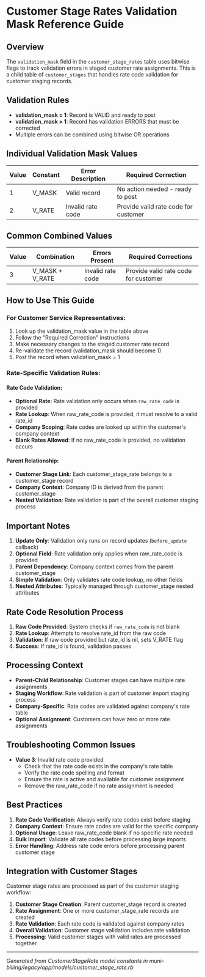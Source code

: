 # Customer Stage Rates Validation Mask Reference Guide

## Overview
The `validation_mask` field in the `customer_stage_rates` table uses bitwise flags to track validation errors in staged customer rate assignments. This is a child table of `customer_stages` that handles rate code validation for customer staging records.

## Validation Rules
- **validation_mask = 1**: Record is VALID and ready to post
- **validation_mask > 1**: Record has validation ERRORS that must be corrected
- Multiple errors can be combined using bitwise OR operations

## Individual Validation Mask Values

| Value | Constant | Error Description | Required Correction |
|-------|----------|-------------------|-------------------|
| 1 | V_MASK | Valid record | No action needed - ready to post |
| 2 | V_RATE | Invalid rate code | Provide valid rate code for customer |

## Common Combined Values

| Value | Combination | Errors Present | Required Corrections |
|-------|-------------|----------------|-------------------|
| 3 | V_MASK + V_RATE | Invalid rate code | Provide valid rate code for customer |

## How to Use This Guide

### For Customer Service Representatives:
1. Look up the validation_mask value in the table above
2. Follow the "Required Correction" instructions
3. Make necessary changes to the staged customer rate record
4. Re-validate the record (validation_mask should become 1)
5. Post the record when validation_mask = 1

### Rate-Specific Validation Rules:

#### Rate Code Validation:
- **Optional Rate**: Rate validation only occurs when `raw_rate_code` is provided
- **Rate Lookup**: When raw_rate_code is provided, it must resolve to a valid rate_id
- **Company Scoping**: Rate codes are looked up within the customer's company context
- **Blank Rates Allowed**: If no raw_rate_code is provided, no validation occurs

#### Parent Relationship:
- **Customer Stage Link**: Each customer_stage_rate belongs to a customer_stage record
- **Company Context**: Company ID is derived from the parent customer_stage
- **Nested Validation**: Rate validation is part of the overall customer staging process

## Important Notes

1. **Update Only**: Validation only runs on record updates (`before_update` callback)
2. **Optional Field**: Rate validation only applies when raw_rate_code is provided
3. **Parent Dependency**: Company context comes from the parent customer_stage
4. **Simple Validation**: Only validates rate code lookup, no other fields
5. **Nested Attributes**: Typically managed through customer_stage nested attributes

## Rate Code Resolution Process

1. **Raw Code Provided**: System checks if `raw_rate_code` is not blank
2. **Rate Lookup**: Attempts to resolve rate_id from the raw code
3. **Validation**: If raw code provided but rate_id is nil, sets V_RATE flag
4. **Success**: If rate_id is found, validation passes

## Processing Context

- **Parent-Child Relationship**: Customer stages can have multiple rate assignments
- **Staging Workflow**: Rate validation is part of customer import staging process  
- **Company-Specific**: Rate codes are validated against company's rate table
- **Optional Assignment**: Customers can have zero or more rate assignments

## Troubleshooting Common Issues

- **Value 3**: Invalid rate code provided
  - Check that the rate code exists in the company's rate table
  - Verify the rate code spelling and format
  - Ensure the rate is active and available for customer assignment
  - Remove the raw_rate_code if no rate assignment is needed

## Best Practices

1. **Rate Code Verification**: Always verify rate codes exist before staging
2. **Company Context**: Ensure rate codes are valid for the specific company
3. **Optional Usage**: Leave raw_rate_code blank if no specific rate needed
4. **Bulk Import**: Validate all rate codes before processing large imports
5. **Error Handling**: Address rate code errors before processing parent customer stage

## Integration with Customer Stages

Customer stage rates are processed as part of the customer staging workflow:

1. **Customer Stage Creation**: Parent customer_stage record is created
2. **Rate Assignment**: One or more customer_stage_rate records are created
3. **Rate Validation**: Each rate code is validated against company rates
4. **Overall Validation**: Customer stage validation includes rate validation
5. **Processing**: Valid customer stages with valid rates are processed together

---
*Generated from CustomerStageRate model constants in muni-billing/legacy/app/models/customer_stage_rate.rb*